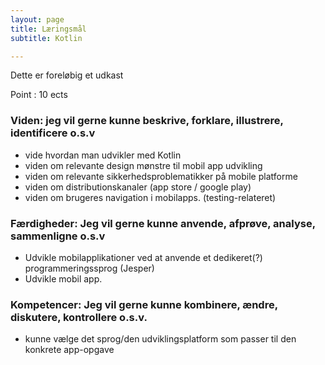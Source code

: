 ```yaml
---
layout: page
title: Læringsmål
subtitle: Kotlin

---
```


Dette er foreløbig et udkast

Point : 10 ects

### Viden: jeg vil gerne kunne beskrive, forklare, illustrere, identificere o.s.v
- vide hvordan man udvikler med Kotlin
- viden om relevante design mønstre til mobil app udvikling
- viden om relevante sikkerhedsproblematikker på mobile platforme
- viden om distributionskanaler (app store / google play)
- viden om brugeres navigation i mobilapps. (testing-relateret)

### Færdigheder: Jeg vil gerne kunne anvende, afprøve, analyse, sammenligne o.s.v
- Udvikle mobilapplikationer ved at anvende et dedikeret(?) programmeringssprog (Jesper)
- Udvikle mobil app.

### Kompetencer: Jeg vil gerne kunne kombinere, ændre, diskutere, kontrollere o.s.v.
- kunne vælge det sprog/den udviklingsplatform som passer til den konkrete app-opgave

